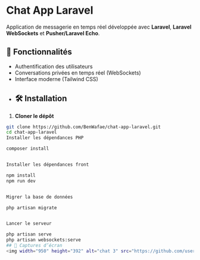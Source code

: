 # Chat App Laravel

Application de messagerie en temps réel développée avec **Laravel**, **Laravel WebSockets** et **Pusher/Laravel Echo**.
## 🚀 Fonctionnalités
- Authentification des utilisateurs
- Conversations privées en temps réel (WebSockets)
- Interface moderne (Tailwind CSS)
- ## 🛠️ Installation

1. **Cloner le dépôt**  
```bash
git clone https://github.com/BenWafae/chat-app-laravel.git
cd chat-app-laravel
Installer les dépendances PHP

composer install


Installer les dépendances front

npm install
npm run dev


Migrer la base de données

php artisan migrate


Lancer le serveur

php artisan serve
php artisan websockets:serve
## 📸 Captures d’écran
<img width="950" height="392" alt="chat 3" src="https://github.com/user-attachments/assets/070753db-7710-433c-a8f3-498b23179bda" />
